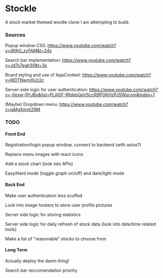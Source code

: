 # Stockle

A stock market themed wordle clone I am attempting to build.

### Sources
Popup window CSS: https://www.youtube.com/watch?v=i8fAO_zyFAM&t=24s

Search bar implementation: https://www.youtube.com/watch?v=Jd7s7egjt30&t=3s

Board styling and use of AppContext: https://www.youtube.com/watch?v=WDTNwmXUz2c

Server-side logic for user authentication: https://www.youtube.com/watch?v=-0exw-9YJBo&list=PLillGF-RfqbbQeVSccR9PGKHzPJSWqcsm&index=1

(Maybe) Dropdown menu: https://www.youtube.com/watch?v=jaMgXmrk29M

### TODO

#### Front End
Registration/login popup window, connect to backend (with axios?)

Replace menu images with react icons

Add a stock chart (look into APIs)

Easy/Hard mode (toggle graph on/off) and dark/light mode

#### Back End
Make user authentication less scuffed

Look into image hosters to store user profile pictures

Server side logic for storing statistics

Server side logic for daily refresh of stock data (look into date/time related tools)

Make a list of "reasonable" stocks to choose from

#### Long Term
Actually deploy the damn thing!

Search bar reccomendation priority
